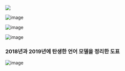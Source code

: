 ![](https://drive.google.com/uc?export=view&id={id})

![image](https://miro.medium.com/max/1400/1*IdLJIaaandrB_aR_2ZCnlg.jpeg)


![image](https://drive.google.com/uc?export=view&id=1eG_6zJqpL-87Zye7RxMDh_2JhO2in0SS)

![image](https://drive.google.com/uc?export=view&id=1VOiwSZQClgZL0WZ8oixZgMwJtIsNQmzk)

### 2018년과 2019년에 탄생한 언어 모델을 정리한 도표
![image](http://t1.kakaocdn.net/braincloud/homepage/article_image/53449121-1870-4c8c-9ad9-91840b9263d0.png)

